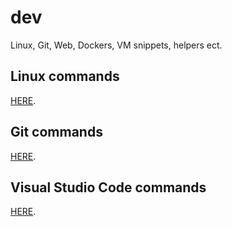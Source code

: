 # dev
Linux, Git, Web, Dockers, VM snippets, helpers ect.

## Linux commands

[HERE](linux_commands.md).

## Git commands

[HERE](git_commands.md).

## Visual Studio Code commands

[HERE](vs_code_commands.md).
